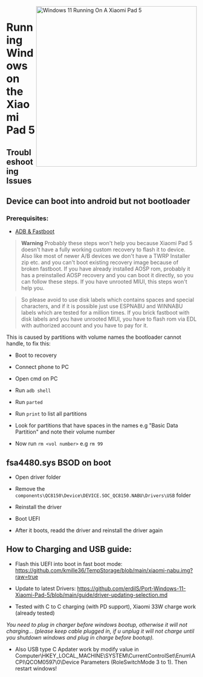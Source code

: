 <img align="right" src="https://raw.githubusercontent.com/erdilS/Port-Windows-11-Xiaomi-Pad-5/main/nabu.png" width="425" alt="Windows 11 Running On A Xiaomi Pad 5">


# Running Windows on the Xiaomi Pad 5

## Troubleshooting Issues


## Device can boot into android but not bootloader

### Prerequisites:

- [ADB & Fastboot](https://developer.android.com/studio/releases/platform-tools)

> **Warning** Probably these steps won't help you because Xiaomi Pad 5 doesn't have a fully working custom recovery to flash it to device. Also like most of newer A/B devices we don't have a TWRP Installer zip etc. and you can't boot existing recovery image because of broken fastboot. If you have already installed AOSP rom, probably it has a preinstalled AOSP recovery and you can boot it directly, so you can follow these steps. If you have unrooted MIUI, this steps won't help you.

> So please avoid to use disk labels which contains spaces and special characters, and if it is possible just use ESPNABU and WINNABU labels which are tested for a million times. If you brick fastboot with disk labels and you have unrooted MIUI, you have to flash rom via EDL with authorized account and you have to pay for it.


This is caused by partitions with volume names the bootloader cannot handle, to fix this:

- Boot to recovery

- Connect phone to PC

- Open cmd on PC

- Run ```adb shell```

- Run ```parted```

- Run ```print``` to list all partitions

- Look for partitions that have spaces in the names e.g "Basic Data Partition" and note their volume number

- Now run ```rm <vol number>``` e.g ```rm 99```


## fsa4480.sys BSOD on boot

- Open driver folder

- Remove the ```components\QC8150\Device\DEVICE.SOC_QC8150.NABU\Drivers\USB``` folder

- Reinstall the driver

- Boot UEFI

- After it boots, readd the driver and reinstall the driver again

## How to Charging and USB guide:

- Flash this UEFI into boot in fast boot mode: https://github.com/kmille36/TempStorage/blob/main/xiaomi-nabu.img?raw=true

- Update to latest Drivers: https://github.com/erdilS/Port-Windows-11-Xiaomi-Pad-5/blob/main/guide/driver-updating-selection.md

- Tested with C to C charging (with PD support), Xiaomi 33W charge work (already tested)

*You need to plug in charger before windows bootup, otherwise it will not charging... (please keep cable plugged in, if u unplug it will not charge until you shutdown windows and plug in charge before bootup).*

- Also USB type C Apdater work by modify value in Computer\HKEY_LOCAL_MACHINE\SYSTEM\CurrentControlSet\Enum\ACPI\QCOM0597\0\Device Parameters (RoleSwitchMode 3 to 1). Then restart windows!

